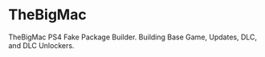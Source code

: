 # TheBigMac
TheBigMac PS4 Fake Package Builder. Building Base Game, Updates, DLC, and DLC Unlockers.

